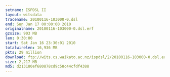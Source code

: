 ```yaml
---
setname: ISPDSL II
layout: witsdata
tracename: 20100116-103000-0.dsl
end: Sun Jan 17 00:00:00 2010
originalname: 20100116-103000-0.dsl.erf
gzsize: 903 MB
len: 0:30:00
start: Sat Jan 16 23:30:01 2010
totalwirelen: 16,936 MB
pkts: 29 million
download: ftp://wits.cs.waikato.ac.nz/ispdsl/2/20100116-103000-0.dsl.erf.gz
size: 2,217 MB
md5: d213180ef680878cd9c58c44cfdf4388
---
```

